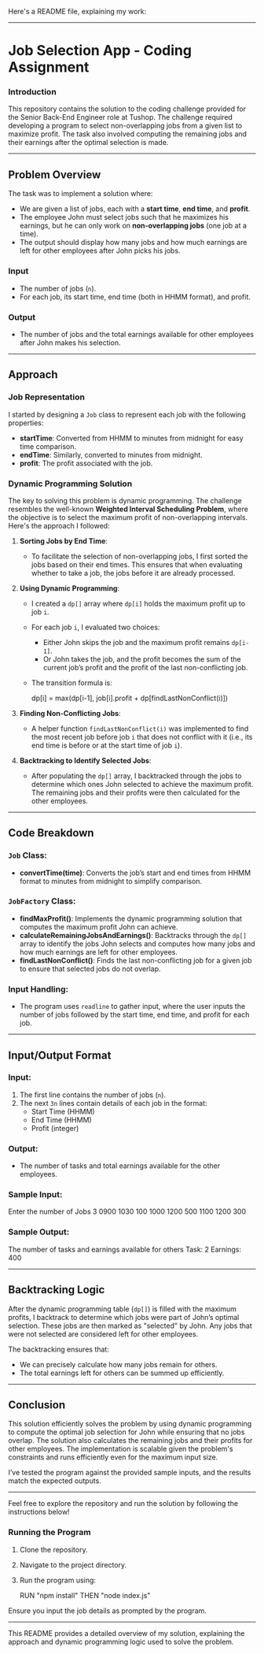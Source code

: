Here's a README file, explaining my work:

---

# Job Selection App - Coding Assignment

### Introduction

This repository contains the solution to the coding challenge provided for the Senior Back-End Engineer role at Tushop. The challenge required developing a program to select non-overlapping jobs from a given list to maximize profit. The task also involved computing the remaining jobs and their earnings after the optimal selection is made.

---

## Problem Overview

The task was to implement a solution where:
- We are given a list of jobs, each with a **start time**, **end time**, and **profit**.
- The employee John must select jobs such that he maximizes his earnings, but he can only work on **non-overlapping jobs** (one job at a time).
- The output should display how many jobs and how much earnings are left for other employees after John picks his jobs.

### Input
- The number of jobs (`n`).
- For each job, its start time, end time (both in HHMM format), and profit.

### Output
- The number of jobs and the total earnings available for other employees after John makes his selection.

---

## Approach

### Job Representation

I started by designing a `Job` class to represent each job with the following properties:
- **startTime**: Converted from HHMM to minutes from midnight for easy time comparison.
- **endTime**: Similarly, converted to minutes from midnight.
- **profit**: The profit associated with the job.

### Dynamic Programming Solution

The key to solving this problem is dynamic programming. The challenge resembles the well-known **Weighted Interval Scheduling Problem**, where the objective is to select the maximum profit of non-overlapping intervals. Here's the approach I followed:

1. **Sorting Jobs by End Time**: 
   - To facilitate the selection of non-overlapping jobs, I first sorted the jobs based on their end times. This ensures that when evaluating whether to take a job, the jobs before it are already processed.

2. **Using Dynamic Programming**:
   - I created a `dp[]` array where `dp[i]` holds the maximum profit up to job `i`.
   - For each job `i`, I evaluated two choices:
     - Either John skips the job and the maximum profit remains `dp[i-1]`.
     - Or John takes the job, and the profit becomes the sum of the current job’s profit and the profit of the last non-conflicting job.
   - The transition formula is:
     
     dp[i] = max(dp[i-1], job[i].profit + dp[findLastNonConflict(i)])
     

3. **Finding Non-Conflicting Jobs**:
   - A helper function `findLastNonConflict(i)` was implemented to find the most recent job before job `i` that does not conflict with it (i.e., its end time is before or at the start time of job `i`).

4. **Backtracking to Identify Selected Jobs**:
   - After populating the `dp[]` array, I backtracked through the jobs to determine which ones John selected to achieve the maximum profit. The remaining jobs and their profits were then calculated for the other employees.

---

## Code Breakdown

### `Job` Class:
- **convertTime(time)**: Converts the job’s start and end times from HHMM format to minutes from midnight to simplify comparison.

### `JobFactory` Class:
- **findMaxProfit()**: Implements the dynamic programming solution that computes the maximum profit John can achieve.
- **calculateRemainingJobsAndEarnings()**: Backtracks through the `dp[]` array to identify the jobs John selects and computes how many jobs and how much earnings are left for other employees.
- **findLastNonConflict()**: Finds the last non-conflicting job for a given job to ensure that selected jobs do not overlap.

### Input Handling:
- The program uses `readline` to gather input, where the user inputs the number of jobs followed by the start time, end time, and profit for each job.

---

## Input/Output Format

### Input:
1. The first line contains the number of jobs (`n`).
2. The next `3n` lines contain details of each job in the format:
   - Start Time (HHMM)
   - End Time (HHMM)
   - Profit (integer)

### Output:
- The number of tasks and total earnings available for the other employees.

### Sample Input:

Enter the number of Jobs
3
0900
1030
100
1000
1200
500
1100
1200
300


### Sample Output:

The number of tasks and earnings available for others
Task: 2
Earnings: 400


---

## Backtracking Logic

After the dynamic programming table (`dp[]`) is filled with the maximum profits, I backtrack to determine which jobs were part of John’s optimal selection. These jobs are then marked as "selected" by John. Any jobs that were not selected are considered left for other employees.

The backtracking ensures that:
- We can precisely calculate how many jobs remain for others.
- The total earnings left for others can be summed up efficiently.

---

## Conclusion

This solution efficiently solves the problem by using dynamic programming to compute the optimal job selection for John while ensuring that no jobs overlap. The solution also calculates the remaining jobs and their profits for other employees. The implementation is scalable given the problem's constraints and runs efficiently even for the maximum input size.

I’ve tested the program against the provided sample inputs, and the results match the expected outputs.

---

Feel free to explore the repository and run the solution by following the instructions below!

### Running the Program

1. Clone the repository.
2. Navigate to the project directory.
3. Run the program using:

   RUN "npm install" THEN
       "node index.js"


Ensure you input the job details as prompted by the program.

---

This README provides a detailed overview of my solution, explaining the approach and dynamic programming logic used to solve the problem.